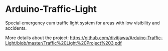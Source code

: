 # Arduino-Traffic-Light
Special emergency cum traffic light system for areas with low visibility and accidents.

More details about the project: https://github.com/divitjawa/Arduino-Traffic-Light/blob/master/Traffic%20Light%20Project%203.pdf
